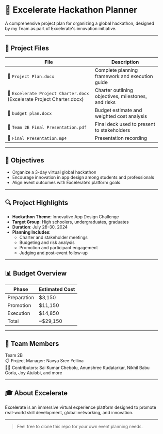 # 📢 Excelerate Hackathon Planner

A comprehensive project plan for organizing a global hackathon, designed by my Team as part of Excelerate's innovation initiative.

---

## 📁 Project Files

| File | Description |
|------|-------------|
| 📄 `Project Plan.docx` | Complete planning framework and execution guide |
| 📄 `Excelerate Project Charter.docx` (Excelerate Project Charter.docx) | Charter outlining objectives, milestones, and risks |
| 📄 `budget plan.docx` | Budget estimate and weighted cost analysis |
| 📑 `Team 2B Final Presentation.pdf` | Final deck used to present to stakeholders |
| 🎥 `Final Presentation.mp4` | Presentation recording |

---

## 🎯 Objectives

- Organize a 3-day virtual global hackathon
- Encourage innovation in app design among students and professionals
- Align event outcomes with Excelerate’s platform goals

---

## 🔍 Project Highlights

- **Hackathon Theme**: Innovative App Design Challenge
- **Target Group**: High schoolers, undergraduates, graduates
- **Duration**: July 28–30, 2024
- **Planning Includes**:
  - Charter and stakeholder meetings
  - Budgeting and risk analysis
  - Promotion and participant engagement
  - Judging and post-event follow-up

---

## 📊 Budget Overview

| Phase | Estimated Cost |
|-------|----------------|
| Preparation | $3,150 |
| Promotion | $11,150 |
| Execution | $14,850 |
| Total | ~$29,150 |

---

## 🧠 Team Members

Team 2B  
📋 Project Manager: Navya Sree Yellina  
👨‍💻 Contributors: Sai Kumar Chebolu, Anunshree Kudatarkar, Nikhil Babu Gorla, Joy Atulobi, and more

---

## 🎓 About Excelerate

Excelerate is an immersive virtual experience platform designed to promote real-world skill development, global networking, and innovation.

---

> Feel free to clone this repo for your own event planning needs.

